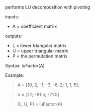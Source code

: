 performs LU decomposition with pivoting

inputs:
- A = coefficient matrix

outputs:

- L = lower triangular matrix
- U = upper triangular matrix
- P = the permutation matrix

Syntax: luFactor(A)

Example:
> A = [10, 2, -1; 
    -3, -6, 2;
    1, 1, 5];
    
>b = [27; -61.5; -21.5]

>[L, U, P] = luFactor(A)
